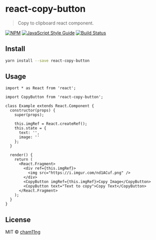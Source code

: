 # react-copy-button

> Copy to clipboard react component.

[![NPM](https://img.shields.io/npm/v/react-copy-button.svg)](https://www.npmjs.com/package/react-copy-button)
[![JavaScript Style Guide](https://img.shields.io/badge/code_style-standard-brightgreen.svg)](https://standardjs.com)
[![Build Status](https://travis-ci.org/cham11ng/react-copy-button.svg?branch=master)](https://travis-ci.org/cham11ng/react-copy-button)

## Install

```bash
yarn install --save react-copy-button
```

## Usage

```tsx
import * as React from 'react';

import CopyButton from 'react-copy-button';

class Example extends React.Component {
  constructor(props) {
    super(props);

    this.imgRef = React.createRef();
    this.state = {
      text: '',
      image: ''
    };
  }

  render() {
    return (
      <React.Fragment>
        <div ref={this.imgRef}>
          <img src="https://i.imgur.com/nd1ACuf.png" />
        </div>
        <CopyButton imgRef={this.imgRef}>Copy Image</CopyButton>
        <CopyButton text="Text to copy">Copy Text</CopyButton>
      </React.Fragment>
    );
  }
}
```

## License

MIT © [cham11ng](https://github.com/cham11ng)
